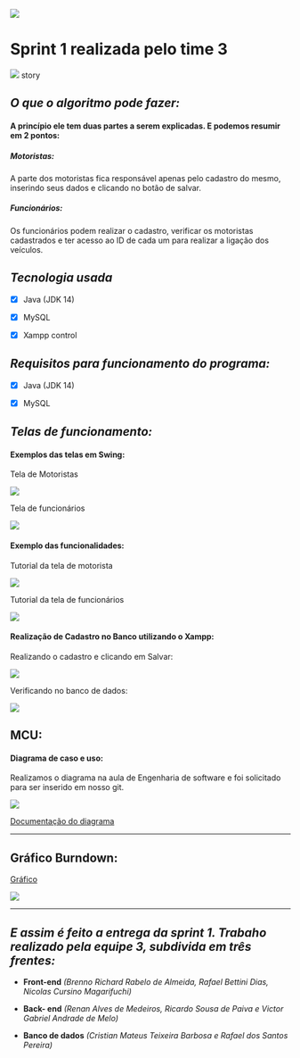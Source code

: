 ![](https://github.com/DevSlim001/PI_2020.2/blob/master/iconeFATEC.png)

# Sprint 1 realizada pelo time 3
![](https://github.com/DevSlim001/PI_2020.2/blob/Sprint1/Logopit_1602980548129.png)
story

## **_O que o algoritmo pode fazer:_** 

#### A princípio ele tem duas partes a serem explicadas. E podemos resumir em 2 pontos:

##### Motoristas:
A parte dos motoristas fica responsável apenas pelo cadastro do mesmo, inserindo seus dados e clicando no botão de salvar.


##### Funcionários:
Os funcionários podem realizar o cadastro, verificar os motoristas cadastrados e ter acesso ao ID de cada um para realizar a ligação dos veículos. 

## **_Tecnologia usada_**

- [X] Java (JDK 14)
- [X] MySQL
- [X] Xampp control



## **_Requisitos para funcionamento do programa:_**

- [X] Java (JDK 14)
- [X] MySQL


## **_Telas de funcionamento:_**

#### Exemplos das telas em Swing:
Tela de Motoristas

![](https://github.com/DevSlim001/PI_2020.2/blob/Sprint1/CadastroMotoristas.png)


Tela de funcionários

![](https://github.com/DevSlim001/PI_2020.2/blob/Sprint1/Cadastro_pesquisaFuncinário.png)

#### Exemplo das funcionalidades:

Tutorial da tela de motorista

![](https://github.com/DevSlim001/PI_2020.2/blob/Sprint1/TutorialMotoristas.png)


Tutorial da tela de funcionários

![](https://github.com/DevSlim001/PI_2020.2/blob/Sprint1/Tutorial_funcionário.png)

#### Realização de Cadastro no Banco utilizando o Xampp:

Realizando o cadastro e clicando em Salvar:

![](https://github.com/DevSlim001/PI_2020.2/blob/Sprint1/exemploCadastro.png)

Verificando no banco de dados:

![](https://github.com/DevSlim001/PI_2020.2/blob/Sprint1/Provadecadastro.png)

## MCU:

#### Diagrama de caso e uso:

Realizamos o diagrama na aula de Engenharia de software e foi solicitado para ser inserido em nosso git.

![](https://github.com/DevSlim001/PI_2020.2/blob/master/assets/DiagramaMCU.png)

[Documentação do diagrama](https://github.com/DevSlim001/PI_2020.2/blob/master/assets/Nome%20do%20Caso%20de%20Uso.pdf)

-------------------------------------------------------------------------------------------------------------------------

## Gráfico Burndown:

[Gráfico](https://github.com/DevSlim001/PI_2020.2/blob/Sprint1/Burndown.xlsm)

![](https://github.com/DevSlim001/PI_2020.2/blob/Sprint1/GraficoBurndow.png)

-------------------------------------------------------------------------------------------------------------------------

## **_E assim é feito a entrega da sprint 1. Trabaho realizado pela equipe 3, subdivida em três frentes:_**

- **Front-end** *(Brenno Richard Rabelo de Almeida, Rafael Bettini Dias, Nicolas Cursino Magarifuchi)*

- **Back- end** *(Renan Alves de Medeiros, Ricardo Sousa de Paiva e Victor Gabriel Andrade de Melo)*

- **Banco de dados** *(Cristian Mateus Teixeira Barbosa e Rafael dos Santos Pereira)*


